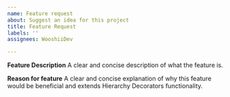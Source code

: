 ```yaml
---
name: Feature request
about: Suggest an idea for this project
title: Feature Request
labels: ''
assignees: WooshiiDev

---
```


**Feature Description**
A clear and concise description of what the feature is.

**Reason for feature**
A clear and concise explanation of why this feature would be beneficial and extends Hierarchy Decorators functionality.
